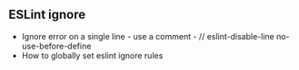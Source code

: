 ## ESLint ignore
* Ignore error on a single line - use a comment - // eslint-disable-line no-use-before-define
* How to globally set eslint ignore rules